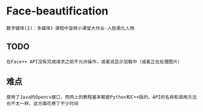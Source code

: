 # Face-beautification
    数字媒体(2)：多媒体》课程中音频小课堂大作业-人脸美化人物
    
## TODO
    在Face++ API没有完成请求之前不允许操作，或者说显示加载中（或者正在处理图片）
    
## 难点
    使用了Java的Opencv接口，而网上的教程基本都是Python和C++版的，API的名称和调用方法也不太一样，这方面花费了不少时间
